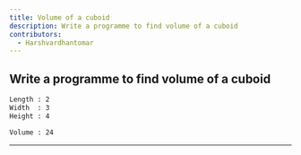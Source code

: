 ```yaml
---
title: Volume of a cuboid
description: Write a programme to find volume of a cuboid
contributors:
  - Harshvardhantomar
---
```


## Write a programme to find volume of a cuboid

```txt
Length : 2
Width  : 3
Height : 4

Volume : 24
```

---
